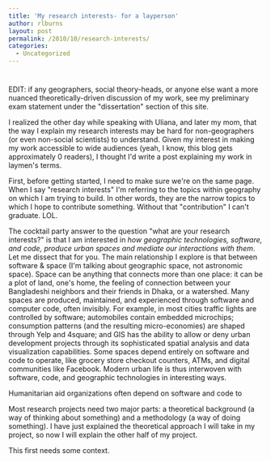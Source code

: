 ```yaml
---
title: 'My research interests- for a layperson'
author: rlburns
layout: post
permalink: /2010/10/research-interests/
categories:
  - Uncategorized
---
```

# 

EDIT: if any geographers, social theory-heads, or anyone else want a more nuanced theoretically-driven discussion of my work, see my preliminary exam statement under the "dissertation" section of this site.

I realized the other day while speaking with Uliana, and later my mom, that the way I explain my research interests may be hard for non-geographers (or even non-social scientists) to understand. Given my interest in making my work accessible to wide audiences (yeah, I know, this blog gets approximately 0 readers), I thought I'd write a post explaining my work in laymen's terms.

First, before getting started, I need to make sure we're on the same page. When I say "research interests" I'm referring to the topics within geography on which I am trying to build. In other words, they are the narrow topics to which I hope to contribute something. Without that "contribution" I can't graduate. LOL.

The cocktail party answer to the question "what are your research interests?" is that I am interested in *how geographic technologies, software, and code, produce urban spaces and mediate our interactions with them*. Let me dissect that for you. The main relationship I explore is that between software & space (I'm talking about geographic space, not astronomic space). Space can be anything that connects more than one place: it can be a plot of land, one's home, the feeling of connection between your Bangladeshi neighbors and their friends in Dhaka, or a watershed. Many spaces are produced, maintained, and experienced through software and computer code, often invisibly. For example, in most cities traffic lights are controlled by software; automobiles contain embedded microchips; consumption patterns (and the resulting micro-economies) are shaped through Yelp and 4square; and GIS has the ability to allow or deny urban development projects through its sophisticated spatial analysis and data visualization capabilities. Some spaces depend entirely on software and code to operate, like grocery store checkout counters, ATMs, and digital communities like Facebook. Modern urban life is thus interwoven with software, code, and geographic technologies in interesting ways. 

Humanitarian aid organizations often depend on software and code to 

Most research projects need two major parts: a theoretical background (a way of thinking about something) and a methodology (a way of doing something). I have just explained the theoretical approach I will take in my project, so now I will explain the other half of my project.

This first needs some context.